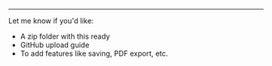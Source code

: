

---

Let me know if you'd like:
- A zip folder with this ready
- GitHub upload guide
- To add features like saving, PDF export, etc.
